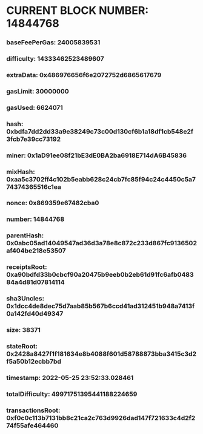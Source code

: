 # CURRENT BLOCK NUMBER: 14844768

### baseFeePerGas: 24005839531
### difficulty: 14333462523489607
### extraData: 0x486976656f6e2072752d6865617679
### gasLimit: 30000000
### gasUsed: 6624071
### hash: 0xbdfa7dd2dd33a9e38249c73c00d130cf6b1a18df1cb548e2f3fcb7e39cc73192
### miner: 0x1aD91ee08f21bE3dE0BA2ba6918E714dA6B45836
### mixHash: 0xaa5c3702ff4c102b5eabb628c24cb7fc85f94c24c4450c5a774374365516c1ea
### nonce: 0x869359e67482cba0
### number: 14844768
### parentHash: 0x0abc05ad14049547ad36d3a78e8c872c233d867fc9136502af404be218e53507
### receiptsRoot: 0xa90bdfd33b0cbcf90a20475b9eeb0b2eb61d91fc6afb048384a4d81d07814114
### sha3Uncles: 0x1dcc4de8dec75d7aab85b567b6ccd41ad312451b948a7413f0a142fd40d49347
### size: 38371
### stateRoot: 0x2428a8427f1f181634e8b4088f601d58788873bba3415c3d2f5a50b12ecbb7bd
### timestamp: 2022-05-25 23:52:33.028461
### totalDifficulty: 49971751395441188224659
### transactionsRoot: 0xf0c0c113b7131bb8c21ca2c763d9926dad147f721633c4d2f274f55afe464460
